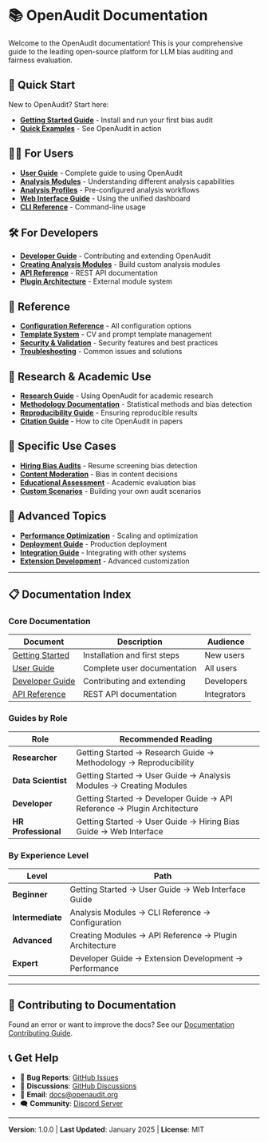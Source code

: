 # 📚 OpenAudit Documentation

Welcome to the OpenAudit documentation! This is your comprehensive guide to the leading open-source platform for LLM bias auditing and fairness evaluation.

## 🚀 **Quick Start**

New to OpenAudit? Start here:
- [**Getting Started Guide**](getting-started.md) - Install and run your first bias audit
- [**Quick Examples**](examples/README.md) - See OpenAudit in action

## 👩‍💻 **For Users**

- [**User Guide**](user-guide.md) - Complete guide to using OpenAudit
- [**Analysis Modules**](analysis-modules.md) - Understanding different analysis capabilities
- [**Analysis Profiles**](analysis-profiles.md) - Pre-configured analysis workflows
- [**Web Interface Guide**](web-interface.md) - Using the unified dashboard
- [**CLI Reference**](cli-reference.md) - Command-line usage

## 🛠️ **For Developers**

- [**Developer Guide**](developer-guide.md) - Contributing and extending OpenAudit
- [**Creating Analysis Modules**](creating-modules.md) - Build custom analysis modules
- [**API Reference**](api-reference.md) - REST API documentation
- [**Plugin Architecture**](plugin-architecture.md) - External module system

## 📖 **Reference**

- [**Configuration Reference**](configuration.md) - All configuration options
- [**Template System**](templates.md) - CV and prompt template management
- [**Security & Validation**](security.md) - Security features and best practices
- [**Troubleshooting**](troubleshooting.md) - Common issues and solutions

## 🧪 **Research & Academic Use**

- [**Research Guide**](research-guide.md) - Using OpenAudit for academic research
- [**Methodology Documentation**](methodology.md) - Statistical methods and bias detection
- [**Reproducibility Guide**](reproducibility.md) - Ensuring reproducible results
- [**Citation Guide**](citation.md) - How to cite OpenAudit in papers

## 🎯 **Specific Use Cases**

- [**Hiring Bias Audits**](use-cases/hiring-bias.md) - Resume screening bias detection
- [**Content Moderation**](use-cases/content-moderation.md) - Bias in content decisions
- [**Educational Assessment**](use-cases/educational-assessment.md) - Academic evaluation bias
- [**Custom Scenarios**](use-cases/custom-scenarios.md) - Building your own audit scenarios

## 🔄 **Advanced Topics**

- [**Performance Optimization**](advanced/performance.md) - Scaling and optimization
- [**Deployment Guide**](advanced/deployment.md) - Production deployment
- [**Integration Guide**](advanced/integration.md) - Integrating with other systems
- [**Extension Development**](advanced/extensions.md) - Advanced customization

---

## 📋 **Documentation Index**

### Core Documentation
| Document | Description | Audience |
|----------|-------------|----------|
| [Getting Started](getting-started.md) | Installation and first steps | New users |
| [User Guide](user-guide.md) | Complete user documentation | All users |
| [Developer Guide](developer-guide.md) | Contributing and extending | Developers |
| [API Reference](api-reference.md) | REST API documentation | Integrators |

### Guides by Role
| Role | Recommended Reading |
|------|---------------------|
| **Researcher** | Getting Started → Research Guide → Methodology → Reproducibility |
| **Data Scientist** | Getting Started → User Guide → Analysis Modules → Creating Modules |
| **Developer** | Getting Started → Developer Guide → API Reference → Plugin Architecture |
| **HR Professional** | Getting Started → User Guide → Hiring Bias Guide → Web Interface |

### By Experience Level
| Level | Path |
|-------|------|
| **Beginner** | Getting Started → User Guide → Web Interface Guide |
| **Intermediate** | Analysis Modules → CLI Reference → Configuration |
| **Advanced** | Creating Modules → API Reference → Plugin Architecture |
| **Expert** | Developer Guide → Extension Development → Performance |

---

## 🤝 **Contributing to Documentation**

Found an error or want to improve the docs? See our [Documentation Contributing Guide](contributing.md).

## 📞 **Get Help**

- 🐛 **Bug Reports**: [GitHub Issues](https://github.com/openaudit/openaudit/issues)
- 💬 **Discussions**: [GitHub Discussions](https://github.com/openaudit/openaudit/discussions)
- 📧 **Email**: docs@openaudit.org
- 🗨️ **Community**: [Discord Server](https://discord.gg/openaudit)

---

**Version**: 1.0.0 | **Last Updated**: January 2025 | **License**: MIT 